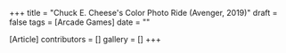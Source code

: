 +++
title = "Chuck E. Cheese's Color Photo Ride (Avenger, 2019)"
draft = false
tags = [Arcade Games]
date = ""

[Article]
contributors = []
gallery = []
+++